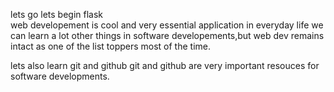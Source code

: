 lets go
lets begin flask  
web developement is cool and very essential application in everyday life
we can learn a lot other things in software developements,but web dev remains intact as one of the list toppers most of the time.


lets also learn git and github
git and github are very important resouces for software developments.

